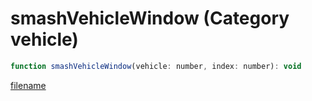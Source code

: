 # smashVehicleWindow (Category vehicle)

```js
function smashVehicleWindow(vehicle: number, index: number): void
```

[filename](smashVehicleWindow_m.md ':include')